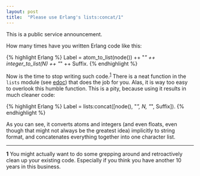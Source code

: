 ```yaml
---
layout: post
title:  "Please use Erlang's lists:concat/1"
---
```


This is a public service announcement.

How many times have you written Erlang code like this:

{% highlight Erlang %}
Label = atom_to_list(node()) ++ "_" ++ integer_to_list(N) ++ "_" ++ Suffix.
{% endhighlight %}

Now is the time to stop writing such code.<sup>[1](#f1)</sup> There is
a neat function in the `lists` module (see [edoc]) that does the job
for you. Alas, it is way too easy to overlook this humble function.
This is a pity, because using it results in much cleaner code:

{% highlight Erlang %}
Label = lists:concat([node(), "_", N, "_", Suffix]).
{% endhighlight %}

As you can see, it converts atoms and integers (and even floats, even
though that might not always be the greatest idea) implicitly to
string format, and concatenates everything together into one character
list.

---

<b id="f1">1</b> You might actually want to do some grepping around
and retroactively clean up your existing code. Especially if you think
you have another 10 years in this business.

[edoc]:         http://erlang.org/doc/man/lists.html#concat-1
